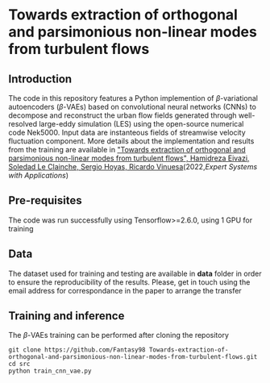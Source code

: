 # Towards extraction of orthogonal and parsimonious non-linear modes from turbulent flows

## Introduction
The code in this repository features a Python implemention of $\beta$-variational autoencoders ($\beta$-VAEs) based on convolutional neural networks (CNNs) to decompose and reconstruct the urban flow fields generated through well-resolved large-eddy simulation (LES) using the open-source numerical code Nek5000. Input data are instanteous fields of streamwise velocity fluctuation component. More details about the implementation and results from the training are available in ["Towards extraction of orthogonal and parsimonious non-linear modes from turbulent flows", Hamidreza Eivazi, Soledad Le Clainche, Sergio Hoyas, Ricardo Vinuesa](https://doi.org/10.1016/j.eswa.2022.117038)(2022,*Expert Systems with Applications*)


## Pre-requisites
The code was run successfully using Tensorflow>=2.6.0, using 1 GPU for training 

## Data
The dataset used for training and testing are available in **data** folder in order to ensure the reproducibility of the results. Please, get in touch using the email address for correspondance in the paper to arrange the transfer

## Training and inference
The $\beta$-VAEs training can be performed after cloning the repository 

    git clone https://github.com/Fantasy98 Towards-extraction-of-orthogonal-and-parsimonious-non-linear-modes-from-turbulent-flows.git
    cd src
    python train_cnn_vae.py



